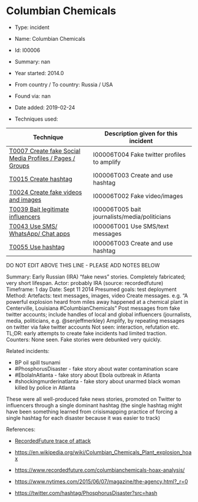 # Columbian Chemicals

* Type: incident

* Name: Columbian Chemicals

* Id: I00006

* Summary: nan

* Year started: 2014.0

* From country / To country: Russia / USA

* Found via: nan

* Date added: 2019-02-24

* Techniques used: 

| Technique | Description given for this incident |
| --------- | ------------------------- |
| [T0007 Create fake Social Media Profiles / Pages / Groups](../techniques/T0007.md) | I00006T004 Fake twitter profiles to amplify |
| [T0015 Create hashtag](../techniques/T0015.md) | I00006T003 Create and use hashtag |
| [T0024 Create fake videos and images](../techniques/T0024.md) | I00006T002 Fake video/images |
| [T0039 Bait legitimate influencers](../techniques/T0039.md) | I00006T005 bait journalists/media/politicians |
| [T0043 Use SMS/ WhatsApp/ Chat apps](../techniques/T0043.md) | I00006T001 Use SMS/text messages |
| [T0055 Use hashtag](../techniques/T0055.md) | I00006T003 Create and use hashtag |

DO NOT EDIT ABOVE THIS LINE - PLEASE ADD NOTES BELOW

Summary:  Early Russian (IRA) “fake news” stories. Completely fabricated; very short lifespan. 
Actor: probably IRA (source: recordedfuture)
Timeframe: 1 day
Date: Sept 11 2014
Presumed goals: test deployment
Method: 
Artefacts: text messages, images, video
Create messages. e.g. “A powerful explosion heard from miles away happened at a chemical plant in Centerville, Louisiana #ColumbianChemicals”
Post messages from fake twitter accounts; include handles of local and global influencers (journalists, media, politicians, e.g. @senjeffmerkley)
Amplify, by repeating messages on twitter via fake twitter accounts
Not seen: interaction, refutation etc. 
TL;DR: early attempts to create fake incidents had limited traction. 
Counters:
None seen.  Fake stories were debunked very quickly. 

Related incidents: 

* BP oil spill tsunami
* #PhosphorusDisaster - fake story about water contamination scare
* #EbolaInAtlanta -  fake story about Ebola outbreak in Atlanta
* #shockingmurderinatlanta -  fake story about unarmed black woman killed by police in Atlanta

These were all well-produced fake news stories, promoted on Twitter to influencers through a single dominant hashtag (the single hashtag might have been something learned from crisismapping practice of forcing a single hashtag for each disaster because it was easier to track)

References:

* [RecordedFuture trace of attack]()

* https://en.wikipedia.org/wiki/Columbian_Chemicals_Plant_explosion_hoax 
* https://www.recordedfuture.com/columbianchemicals-hoax-analysis/
* https://www.nytimes.com/2015/06/07/magazine/the-agency.html?_r=0 
* https://twitter.com/hashtag/PhosphorusDisaster?src=hash


